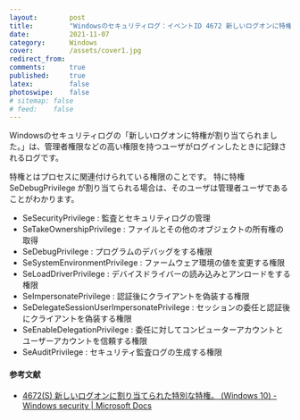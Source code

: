 ```yaml
---
layout:        post
title:         "Windowsのセキュリティログ：イベントID 4672 新しいログオンに特権が割り当てられました。について"
date:          2021-11-07
category:      Windows
cover:         /assets/cover1.jpg
redirect_from:
comments:      true
published:     true
latex:         false
photoswipe:    false
# sitemap: false
# feed:    false
---
```


Windowsのセキュリティログの「新しいログオンに特権が割り当てられました。」は、管理者権限などの高い権限を持つユーザがログインしたときに記録されるログです。

特権とはプロセスに関連付けられている権限のことです。
特に特権 SeDebugPrivilege が割り当てられる場合は、そのユーザは管理者ユーザであることがわかります。

* SeSecurityPrivilege : 監査とセキュリティログの管理
* SeTakeOwnershipPrivilege : ファイルとその他のオブジェクトの所有権の取得
* SeDebugPrivilege : プログラムのデバッグをする権限
* SeSystemEnvironmentPrivilege : ファームウェア環境の値を変更する権限
* SeLoadDriverPrivilege : デバイスドライバーの読み込みとアンロードをする権限
* SeImpersonatePrivilege : 認証後にクライアントを偽装する権限
* SeDelegateSessionUserImpersonatePrivilege : セッションの委任と認証後にクライアントを偽装する権限
* SeEnableDelegationPrivilege : 委任に対してコンピューターアカウントとユーザーアカウントを信頼する権限
* SeAuditPrivilege : セキュリティ監査ログの生成する権限

#### 参考文献
- [4672(S) 新しいログオンに割り当てられた特別な特権。 (Windows 10) - Windows security \| Microsoft Docs](https://docs.microsoft.com/ja-jp/windows/security/threat-protection/auditing/event-4672)
